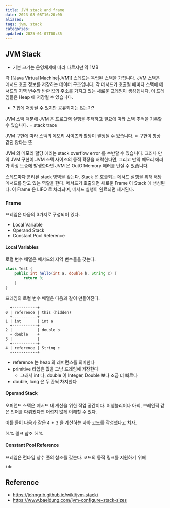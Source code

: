 ```yaml
---
title: JVM stack and frame
date: 2023-08-08T16:20:00
aliases: 
tags: jvm, stack
categories: 
updated: 2025-01-07T00:35
---
```


## JVM Stack

- 기본 크기는 운영체제에 따라 다르지만 약 1MB

각 [[Java Virtual Machine|JVM]] 스레드는 독립된 스택을 가집니다. JVM 스택은 메서드 호출 정보를 저장하는 데이터 구조입니다. 각 메서드가 호출될 때마다 스택에 메서드의 지역 변수와 반환 값의 주소를 가지고 있는 새로운 프레임이 생성됩니다. 이 프레임들은 Heap 에 저장될 수 있습니다.

- ? 힙에 저장될 수 있지만 공유되지는 않는가?

JVM 스택 덕분에 JVM 은 프로그램 실행을 추적하고 필요에 따라 스택 추적을 기록할 수 있습니다. = stack trace

JVM 구현에 따라 스택의 메모리 사이즈와 할당이 결정될 수 있습니다. = 구현이 항상 같진 않다는 뜻

JVM 의 메모리 할당 에러는 stack overflow error 를 수반할 수 있습니다. 그러나 만약 JVM 구현이 JVM 스택 사이즈의 동적 확장을 허락한다면, 그리고 만약 메모리 에러가 확장 도중에 발생한다면 JVM 은 OutOfMemory 에러를 던질 수 있습니다.

스레드마다 분리된 stack 영역을 갖는다. Stack 은 호출되는 메서드 실행을 위해 해당 메서드를 담고 있는 역할을 한다. 메서드가 호출되면 새로운 Frame 이 Stack 에 생성된다. 이 Frame 은 LIFO 로 처리되며, 메서드 실행이 완료되면 제거된다.

### Frame

프레임은 다음의 3가지로 구성되어 있다.

- Local Variable
- Operand Stack
- Constant Pool Reference

#### Local Variables

로컬 변수 배열은 메서드의 지역 변수들을 갖는다.

```java
class Test {
    public int hello(int a, double b, String c) {
        return 0;
    }
}
```

프레임의 로컬 변수 배열은 다음과 같이 만들어진다.

```ascii-art
  +-----------+
0 | reference | this (hidden)
  +-----------+
1 | int       | int a
  +-----------+
2 |           | double b
  + double    +
3 |           |
  +-----------+
4 | reference | String c
  +-----------+
```

- reference 는 heap 의 레퍼런스를 의미한다
- primitive 타입은 값을 그냥 프레임에 저장한다
    - 그래서 int 나, double 이 Integer, Double 보다 조금 더 빠르다
- double, long 은 두 칸씩 차지한다

#### Operand Stack

오퍼랜드 스택은 메서드 내 계산을 위한 작업 공간이다. 어셈블리어나 아희, 브레인퍽 같은 언어를 다뤄봤다면 어렵지 않게 이해할 수 있다.

예를 들어 다음과 같은 `4 + 3` 을 계산하는 자바 코드를 작성했다고 치자.

%% 링크 참조 %%

#### Constant Pool Reference

프레임은 런타임 상수 풀의 참조를 갖는다. 코드의 동적 링크를 지원하기 위해

`idc`

## Reference

- https://johngrib.github.io/wiki/jvm-stack/
- https://www.baeldung.com/jvm-configure-stack-sizes